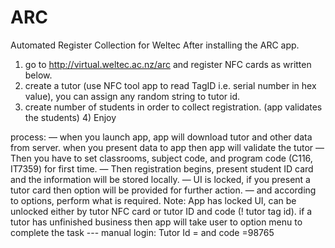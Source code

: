 # ARC
Automated Register Collection for Weltec
After installing the ARC app.
1) go to http://virtual.weltec.ac.nz/arc and register NFC cards as written below.
2) create a tutor (use NFC tool app to read TagID i.e. serial number in hex value), you can assign
any random string to tutor id.
3) create number of students in order to collect registration. (app validates the students) 4) Enjoy


process:
— when you launch app, app will download tutor and other data from server. when you present data to app then app will validate the tutor
— Then you have to set classrooms, subject code, and program code (C116, IT7359) for first time.
— Then registration begins, present student ID card and the information will be stored locally.
— UI is locked, if you present a tutor card then option will be provided for further action. — and according to options, perform what is required.
Note: App has locked UI, can be unlocked either by tutor NFC card or tutor ID and code (! tutor tag id). if a tutor has unfinished business then app will take user to option menu to complete the task
--- manual login: Tutor Id = <tutorId> and code =98765
